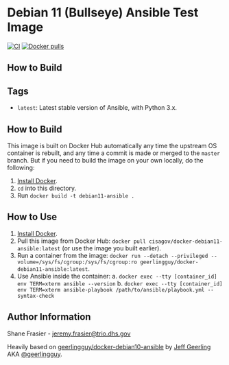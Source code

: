 # Debian 11 (Bullseye) Ansible Test Image #

[![CI](https://github.com/cisagov/docker-debian11-ansible/workflows/Build/badge.svg?branch=master&event=push)](https://github.com/cisagov/docker-debian11-ansible/actions?query=workflow%3ABuild) [![Docker pulls](https://img.shields.io/docker/pulls/cisagov/docker-debian11-ansible)](https://hub.docker.com/r/cisagov/docker-debian11-ansible/)

## How to Build ##

## Tags

  - `latest`: Latest stable version of Ansible, with Python 3.x.

## How to Build

This image is built on Docker Hub automatically any time the upstream OS container is rebuilt, and any time a commit is made or merged to the `master` branch. But if you need to build the image on your own locally, do the following:

  1. [Install Docker](https://docs.docker.com/engine/installation/).
  2. `cd` into this directory.
  3. Run `docker build -t debian11-ansible .`

## How to Use ##

  1. [Install Docker](https://docs.docker.com/engine/installation/).
  2. Pull this image from Docker Hub: `docker pull cisagov/docker-debian11-ansible:latest` (or use the image you built earlier).
  3. Run a container from the image: `docker run --detach --privileged --volume=/sys/fs/cgroup:/sys/fs/cgroup:ro geerlingguy/docker-debian11-ansible:latest`.
  4. Use Ansible inside the container:
    a. `docker exec --tty [container_id] env TERM=xterm ansible --version`
    b. `docker exec --tty [container_id] env TERM=xterm ansible-playbook /path/to/ansible/playbook.yml --syntax-check`

## Author Information ##

Shane Frasier - <jeremy.frasier@trio.dhs.gov>

Heavily based on
[geerlingguy/docker-debian10-ansible](https://github.com/geerlingguy/docker-debian10-ansible)
by [Jeff Geerling](https://www.jeffgeerling.com/) AKA
[@geerlingguy](https://github.com/geerlingguy).
